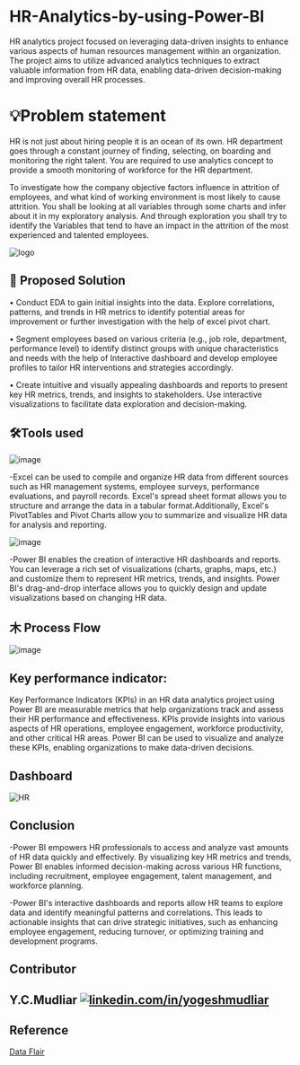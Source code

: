 # HR-Analytics-by-using-Power-BI

HR analytics project focused on leveraging data-driven insights to enhance various aspects of human resources management within an organization. The project aims to utilize advanced analytics techniques to extract valuable information from HR data, enabling data-driven decision-making and improving overall HR processes.

# 💡Problem statement

HR is not just about hiring people it is an ocean of its own. HR department goes through a constant journey of finding, selecting, on boarding and monitoring the right talent. You are required to use analytics concept to provide a smooth monitoring of workforce for the HR department. 

To investigate how the company objective factors influence in attrition of employees, and what kind of working environment is most likely to cause attrition. You shall be looking at all variables through some charts and infer about it in my exploratory analysis. And through exploration you shall try to identify the Variables that tend to have an impact in the attrition of the most experienced and talented employees.

![logo](https://repository-images.githubusercontent.com/187339282/7c567780-798a-11e9-9ee8-b903e63e5182)

## 📝 Proposed Solution

•	Conduct EDA to gain initial insights into the data. Explore correlations, patterns, and trends in HR metrics to identify potential areas for improvement or further investigation with the help of excel pivot chart.

•	Segment employees based on various criteria (e.g., job role, department, performance level) to identify distinct groups with unique characteristics and needs with the help of Interactive dashboard and develop employee profiles to tailor HR interventions and strategies accordingly.

•	Create intuitive and visually appealing dashboards and reports to present key HR metrics, trends, and insights to stakeholders. Use interactive visualizations to facilitate data exploration and decision-making.

## 🛠Tools used

![image](https://github.com/YCMudliar/HR-Analytics-by-using-Power-BI/assets/100325567/2efe49a9-5e8d-411c-9c46-faba13646525)

-Excel can be used to compile and organize HR data from different sources such as HR management systems, employee surveys, performance evaluations, and payroll records. Excel's spread sheet format allows you to structure and arrange the data in a tabular format.Additionally, Excel's PivotTables and Pivot Charts allow you to summarize and visualize HR data for analysis and reporting.

![image](https://github.com/YCMudliar/HR-Analytics-by-using-Power-BI/assets/100325567/46f0931c-9a91-46fc-9887-b84db790a9be)

-Power BI enables the creation of interactive HR dashboards and reports. You can leverage a rich set of visualizations (charts, graphs, maps, etc.) and customize them to represent HR metrics, trends, and insights. Power BI's drag-and-drop interface allows you to quickly design and update visualizations based on changing HR data.

## ⽊ Process Flow

![image](https://github.com/YCMudliar/HR-Analytics-by-using-Power-BI/assets/100325567/9019eac4-1ef1-4f17-b5d4-895a9ab69c52)

## Key performance indicator:

Key Performance Indicators (KPIs) in an HR data analytics project using Power BI are measurable metrics that help organizations track and assess their HR performance and effectiveness. KPIs provide insights into various aspects of HR operations, employee engagement, workforce productivity, and other critical HR areas. Power BI can be used to visualize and analyze these KPIs, enabling organizations to make data-driven decisions. 

## Dashboard

![HR](https://github.com/YCMudliar/HR-Analytics-by-using-Power-BI/assets/100325567/257526be-0857-4ac4-bf0e-1d838f510b12)

## Conclusion

-Power BI empowers HR professionals to access and analyze vast amounts of HR data quickly and effectively. By visualizing key HR metrics and trends, Power BI enables informed decision-making across various HR functions, including recruitment, employee engagement, talent management, and workforce planning.

-Power BI's interactive dashboards and reports allow HR teams to explore data and identify meaningful patterns and correlations. This leads to actionable insights that can drive strategic initiatives, such as enhancing employee engagement, reducing turnover, or optimizing training and development programs.

## Contributor

## Y.C.Mudliar [![linkedin.com/in/yogeshmudliar](https://img.shields.io/badge/linkedin-0A66C2?style=for-the-badge&logo=linkedin&logoColor=white)](https://www.linkedin.com/)

## Reference

[Data Flair](https://data-flair.training/blogs/learn-power-bi/)
